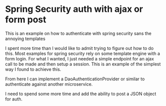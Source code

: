 # Spring Security auth with ajax or form post

This is an example on how to authenticate with spring security 
sans the annoying templates

I spent more time than I would like to admit trying to figure out how 
to do this. Most examples for spring security rely on some template 
engine with a form login. For what I wanted, I just needed a simple endpoint
for an ajax call to be made and then setup a session. This is an example of the
simplest way I found to achieve this.

From here I can implement a DaoAuthenticationProvider or similar to 
authenticate against another microservice.

I need to spend some more time and add the ability to post a JSON object
for auth.
